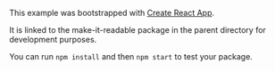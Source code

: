 This example was bootstrapped with [Create React App](https://github.com/facebook/create-react-app).

It is linked to the make-it-readable package in the parent directory for development purposes.

You can run `npm install` and then `npm start` to test your package.
